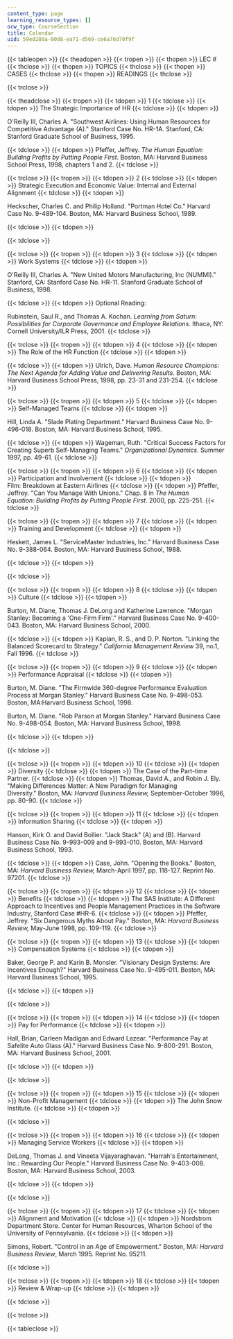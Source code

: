 ```yaml
---
content_type: page
learning_resource_types: []
ocw_type: CourseSection
title: Calendar
uid: 59ed288a-00d8-ea71-d569-ce6a76d70f9f
---
```


{{< tableopen >}}
{{< theadopen >}}
{{< tropen >}}
{{< thopen >}}
LEC #
{{< thclose >}}
{{< thopen >}}
TOPICS
{{< thclose >}}
{{< thopen >}}
CASES
{{< thclose >}}
{{< thopen >}}
READINGS
{{< thclose >}}

{{< trclose >}}

{{< theadclose >}}
{{< tropen >}}
{{< tdopen >}}
1
{{< tdclose >}}
{{< tdopen >}}
The Strategic Importance of HR
{{< tdclose >}}
{{< tdopen >}}


O'Reilly III, Charles A. "Southwest Airlines: Using Human Resources for Competitive Advantage (A)." Stanford Case No. HR-1A. Stanford, CA: Stanford Graduate School of Business, 1995.


{{< tdclose >}}
{{< tdopen >}}
Pfeffer, Jeffrey. _The Human Equation: Building Profits by Putting People First_. Boston, MA: Harvard Business School Press, 1998, chapters 1 and 2.
{{< tdclose >}}

{{< trclose >}}
{{< tropen >}}
{{< tdopen >}}
2
{{< tdclose >}}
{{< tdopen >}}
Strategic Execution and Economic Value: Internal and External Alignment
{{< tdclose >}}
{{< tdopen >}}


Heckscher, Charles C. and Philip Holland. "Portman Hotel Co." Harvard Case No. 9-489-104. Boston, MA: Harvard Business School, 1989.


{{< tdclose >}}
{{< tdopen >}}

{{< tdclose >}}

{{< trclose >}}
{{< tropen >}}
{{< tdopen >}}
3
{{< tdclose >}}
{{< tdopen >}}
Work Systems
{{< tdclose >}}
{{< tdopen >}}


O'Reilly III, Charles A. "New United Motors Manufacturing, Inc (NUMMI)." Stanford, CA: Stanford Case No. HR-11. Stanford Graduate School of Business, 1998.


{{< tdclose >}}
{{< tdopen >}}
Optional Reading:  
  
Rubinstein, Saul R., and Thomas A. Kochan. _Learning from Saturn: Possibilities for Corporate Governance and Employee Relations_. Ithaca, NY: Cornell University/ILR Press, 2001.
{{< tdclose >}}

{{< trclose >}}
{{< tropen >}}
{{< tdopen >}}
4
{{< tdclose >}}
{{< tdopen >}}
The Role of the HR Function
{{< tdclose >}}
{{< tdopen >}}

{{< tdclose >}}
{{< tdopen >}}
Ulrich, Dave. _Human Resource Champions: The Next Agenda for Adding Value and Delivering Results_. Boston, MA: Harvard Business School Press, 1998, pp. 23-31 and 231-254.
{{< tdclose >}}

{{< trclose >}}
{{< tropen >}}
{{< tdopen >}}
5
{{< tdclose >}}
{{< tdopen >}}
Self-Managed Teams
{{< tdclose >}}
{{< tdopen >}}


Hill, Linda A. "Slade Plating Department." Harvard Business Case No. 9-496-018. Boston, MA: Harvard Business School, 1995.


{{< tdclose >}}
{{< tdopen >}}
Wageman, Ruth. "Critical Success Factors for Creating Superb Self-Managing Teams." _Organizational Dynamics_. Summer 1997, pp. 49-61.
{{< tdclose >}}

{{< trclose >}}
{{< tropen >}}
{{< tdopen >}}
6
{{< tdclose >}}
{{< tdopen >}}
Participation and Involvement
{{< tdclose >}}
{{< tdopen >}}
Film: Breakdown at Eastern Airlines
{{< tdclose >}}
{{< tdopen >}}
Pfeffer, Jeffrey. "Can You Manage With Unions." Chap. 8 in _The Human Equation: Building Profits by Putting People First_. 2000, pp. 225-251.
{{< tdclose >}}

{{< trclose >}}
{{< tropen >}}
{{< tdopen >}}
7
{{< tdclose >}}
{{< tdopen >}}
Training and Development
{{< tdclose >}}
{{< tdopen >}}


Heskett, James L. "ServiceMaster Industries, Inc." Harvard Business Case No. 9-388-064. Boston, MA: Harvard Business School, 1988.


{{< tdclose >}}
{{< tdopen >}}

{{< tdclose >}}

{{< trclose >}}
{{< tropen >}}
{{< tdopen >}}
8
{{< tdclose >}}
{{< tdopen >}}
Culture
{{< tdclose >}}
{{< tdopen >}}


Burton, M. Diane, Thomas J. DeLong and Katherine Lawrence. "Morgan Stanley: Becoming a 'One-Firm Firm'." Harvard Business Case No. 9-400-043. Boston, MA: Harvard Business School, 2000.


{{< tdclose >}}
{{< tdopen >}}
Kaplan, R. S., and D. P. Norton. "Linking the Balanced Scorecard to Strategy." _California Management Review_ 39, no.1, Fall 1996.
{{< tdclose >}}

{{< trclose >}}
{{< tropen >}}
{{< tdopen >}}
9
{{< tdclose >}}
{{< tdopen >}}
Performance Appraisal
{{< tdclose >}}
{{< tdopen >}}


Burton, M. Diane. "The Firmwide 360-degree Performance Evaluation Process at Morgan Stanley." Harvard Business Case No. 9-498-053. Boston, MA:Harvard Business School, 1998.

Burton, M. Diane. "Rob Parson at Morgan Stanley." Harvard Business Case No. 9-498-054. Boston, MA: Harvard Business School, 1998.


{{< tdclose >}}
{{< tdopen >}}

{{< tdclose >}}

{{< trclose >}}
{{< tropen >}}
{{< tdopen >}}
10
{{< tdclose >}}
{{< tdopen >}}
Diversity
{{< tdclose >}}
{{< tdopen >}}
The Case of the Part-time Partner.
{{< tdclose >}}
{{< tdopen >}}
Thomas, David A., and Robin J. Ely. "Making Differences Matter: A New Paradigm for Managing Diversity." Boston, MA: _Harvard Business Review,_ September-October 1996, pp. 80-90.
{{< tdclose >}}

{{< trclose >}}
{{< tropen >}}
{{< tdopen >}}
11
{{< tdclose >}}
{{< tdopen >}}
Information Sharing
{{< tdclose >}}
{{< tdopen >}}


Hanson, Kirk O. and David Bollier. "Jack Stack" (A) and (B). Harvard Business Case No. 9-993-009 and 9-993-010. Boston, MA: Harvard Business School, 1993.


{{< tdclose >}}
{{< tdopen >}}
Case, John. "Opening the Books." Boston, MA: _Harvard Business Review,_ March-April 1997, pp. 118-127. Reprint No. 97201.
{{< tdclose >}}

{{< trclose >}}
{{< tropen >}}
{{< tdopen >}}
12
{{< tdclose >}}
{{< tdopen >}}
Benefits
{{< tdclose >}}
{{< tdopen >}}
The SAS Institute: A Different Approach to Incentives and People Management Practices in the Software Industry, Stanford Case #HR-6.
{{< tdclose >}}
{{< tdopen >}}
Pfeffer, Jeffrey. "Six Dangerous Myths About Pay." Boston, MA: _Harvard Business Review,_ May-June 1998, pp. 109-119.
{{< tdclose >}}

{{< trclose >}}
{{< tropen >}}
{{< tdopen >}}
13
{{< tdclose >}}
{{< tdopen >}}
Compensation Systems
{{< tdclose >}}
{{< tdopen >}}


Baker, George P. and Karin B. Monsler. "Visionary Design Systems: Are Incentives Enough?" Harvard Business Case No. 9-495-011. Boston, MA: Harvard Business School, 1995.


{{< tdclose >}}
{{< tdopen >}}

{{< tdclose >}}

{{< trclose >}}
{{< tropen >}}
{{< tdopen >}}
14
{{< tdclose >}}
{{< tdopen >}}
Pay for Performance
{{< tdclose >}}
{{< tdopen >}}


Hall, Brian, Carleen Madigan and Edward Lazear. "Performance Pay at Safelite Auto Glass (A)." Harvard Business Case No. 9-800-291. Boston, MA: Harvard Business School, 2001.


{{< tdclose >}}
{{< tdopen >}}

{{< tdclose >}}

{{< trclose >}}
{{< tropen >}}
{{< tdopen >}}
15
{{< tdclose >}}
{{< tdopen >}}
Non-Profit Management
{{< tdclose >}}
{{< tdopen >}}
The John Snow Institute.
{{< tdclose >}}
{{< tdopen >}}

{{< tdclose >}}

{{< trclose >}}
{{< tropen >}}
{{< tdopen >}}
16
{{< tdclose >}}
{{< tdopen >}}
Managing Service Workers
{{< tdclose >}}
{{< tdopen >}}


DeLong, Thomas J. and Vineeta Vijayaraghavan. "Harrah's Entertainment, Inc.: Rewarding Our People." Harvard Business Case No. 9-403-008. Boston, MA: Harvard Business School, 2003.


{{< tdclose >}}
{{< tdopen >}}

{{< tdclose >}}

{{< trclose >}}
{{< tropen >}}
{{< tdopen >}}
17
{{< tdclose >}}
{{< tdopen >}}
Alignment and Motivation
{{< tdclose >}}
{{< tdopen >}}
Nordstrom Department Store. Center for Human Resources, Wharton School of the University of Pennsylvania.
{{< tdclose >}}
{{< tdopen >}}


Simons, Robert. "Control in an Age of Empowerment." Boston, MA: _Harvard Business Review_, March 1995. Reprint No. 95211.


{{< tdclose >}}

{{< trclose >}}
{{< tropen >}}
{{< tdopen >}}
18
{{< tdclose >}}
{{< tdopen >}}
Review & Wrap-up
{{< tdclose >}}
{{< tdopen >}}

{{< tdclose >}}

{{< trclose >}}

{{< tableclose >}}